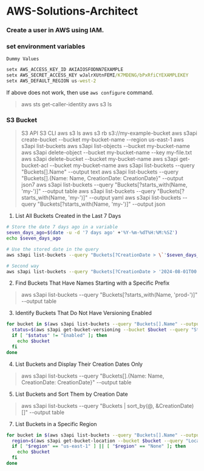 # AWS-Solutions-Architect

### Create a user in AWS using IAM.

### set environment variables

`Dummy Values`

```cmd
setx AWS_ACCESS_KEY_ID AKIAIOSFODNN7EXAMPLE
setx AWS_SECRET_ACCESS_KEY wJalrXUtnFEMI/K7MDENG/bPxRfiCYEXAMPLEKEY
setx AWS_DEFAULT_REGION us-west-2
```

If above does not work, then use `aws configure` command.

> aws sts get-caller-identity
> aws s3 ls

### S3 Bucket

> S3 API
> S3 CLI
> aws s3 ls
> aws s3 rb s3://my-example-bucket
> aws s3api create-bucket --bucket my-bucket-name --region us-east-1
> aws s3api list-buckets
> aws s3api list-objects --bucket my-bucket-name
> aws s3api delete-object --bucket my-bucket-name --key my-file.txt
> aws s3api delete-bucket --bucket my-bucket-name
> aws s3api get-bucket-acl --bucket my-bucket-name
> aws s3api list-buckets --query "Buckets[].Name" --output text
> aws s3api list-buckets --query "Buckets[].{Name: Name, CreationDate: CreationDate}" --output json7
> aws s3api list-buckets --query "Buckets[?starts_with(Name, 'my-')]" --output table
> aws s3api list-buckets --query "Buckets[?starts_with(Name, 'my-')]" --output yaml
> aws s3api list-buckets --query "Buckets[?starts_with(Name, 'my-')]" --output json

1. List All Buckets Created in the Last 7 Days

```bash
# Store the date 7 days ago in a variable
seven_days_ago=$(date -u -d '7 days ago' +'%Y-%m-%dT%H:%M:%SZ')
echo $seven_days_ago

# Use the stored date in the query
aws s3api list-buckets --query "Buckets[?CreationDate > \`'$seven_days_ago'\`]" --output table

# Second way
aws s3api list-buckets --query "Buckets[?CreationDate > '2024-08-01T00:00:00Z']" --output table
```

2. Find Buckets That Have Names Starting with a Specific Prefix
> aws s3api list-buckets --query "Buckets[?starts_with(Name, 'prod-')]" --output table

3. Identify Buckets That Do Not Have Versioning Enabled
```bash
for bucket in $(aws s3api list-buckets --query "Buckets[].Name" --output text); do
  status=$(aws s3api get-bucket-versioning --bucket $bucket --query "Status" --output text)
  if [ "$status" != "Enabled" ]; then
    echo $bucket
  fi
done
```

4. List Buckets and Display Their Creation Dates Only
> aws s3api list-buckets --query "Buckets[].{Name: Name, CreationDate: CreationDate}" --output table

5. List Buckets and Sort Them by Creation Date
> aws s3api list-buckets --query "Buckets | sort_by(@, &CreationDate)[]" --output table

7. List Buckets in a Specific Region
```bash
for bucket in $(aws s3api list-buckets --query "Buckets[].Name" --output text); do
  region=$(aws s3api get-bucket-location --bucket $bucket --query "LocationConstraint" --output text)
  if [ "$region" == "us-east-1" ] || [ "$region" == "None" ]; then
    echo $bucket
  fi
done
```

